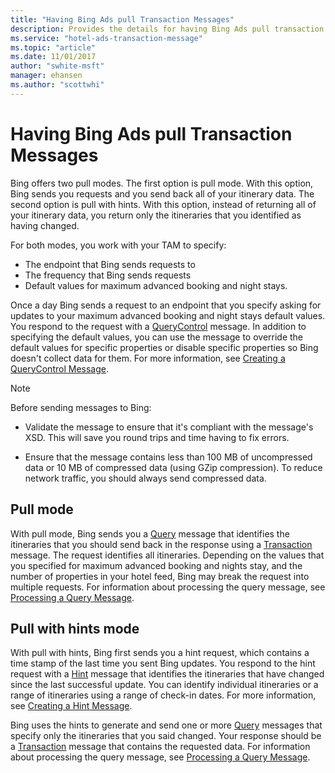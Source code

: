 ```yaml
---
title: "Having Bing Ads pull Transaction Messages"
description: Provides the details for having Bing Ads pull transaction messages.
ms.service: "hotel-ads-transaction-message"
ms.topic: "article"
ms.date: 11/01/2017
author: "swhite-msft"
manager: ehansen
ms.author: "scottwhi"
---
```


# Having Bing Ads pull Transaction Messages

Bing offers two pull modes. The first option is pull mode. With this option, Bing sends you requests and you send back all of your itinerary data. The second option is pull with hints. With this option, instead of returning all of your itinerary data, you return only the itineraries that you identified as having changed.

For both modes, you work with your TAM to specify:

- The endpoint that Bing sends requests to
- The frequency that Bing sends requests
- Default values for maximum advanced booking and night stays.

Once a day Bing sends a request to an endpoint that you specify asking for updates to your maximum advanced booking and night stays default values. You respond to the request with a [QueryControl](../query-control-message/query-control-message.md) message. In addition to specifying the default values, you can use the message to override the default values for specific properties or disable specific properties so Bing doesn't collect data for them. For more information, see [Creating a QueryControl Message](../query-control-message/create-query-control-message.md).


> [!NOTE]
> Before sending messages to Bing:
>
>- Validate the message to ensure that it's compliant with the message's XSD. This will save you round trips and time having to fix errors.
>  
>- Ensure that the message contains less than 100 MB of uncompressed data or 10 MB of compressed data (using GZip compression). To reduce network traffic, you should always send compressed data.


## Pull mode

With pull mode, Bing sends you a [Query](../query-message/query-message.md) message that identifies the itineraries that you should send back in the response using a [Transaction](../transaction-message/create-transaction-message.md) message. The request identifies all itineraries. Depending on the values that you specified for maximum advanced booking and nights stay, and the number of properties in your hotel feed, Bing may break the request into multiple requests. For information about processing the query message, see [Processing a Query Message](../query-message/process-query-message.md).


## Pull with hints mode

With pull with hints, Bing first sends you a hint request, which contains a time stamp of the last time you sent Bing updates. You respond to the hint request with a [Hint](../hint-message/hint-message.md) message that identifies the itineraries that have changed since the last successful update. You can identify individual itineraries or a range of itineraries using a range of check-in dates. For more information, see [Creating a Hint Message](../hint-message/create-hint-message.md).

Bing uses the hints to generate and send one or more [Query](../query-message/query-message.md) messages that specify only the itineraries that you said changed. Your response should be a [Transaction](../transaction-message/create-transaction-message.md) message that contains the requested data. For information about processing the query message, see [Processing a Query Message](../query-message/process-query-message.md).

